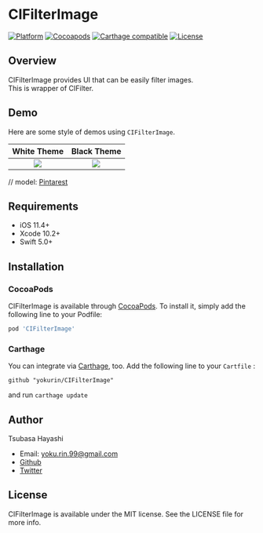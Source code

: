# CIFilterImage

[![Platform](http://img.shields.io/badge/platform-iOS-blue.svg?style=for-the-badge)](https://developer.apple.com/iphone/index.action)
[![Cocoapods](https://img.shields.io/badge/Cocoapods-compatible-brightgreen.svg?style=for-the-badge)](https://img.shields.io/badge/Cocoapods-compatible-brightgreen.svg)
[![Carthage compatible](https://img.shields.io/badge/Carthage-Compatible-brightgreen.svg?style=for-the-badge)](https://github.com/Carthage/Carthage)
[![License](http://img.shields.io/badge/license-MIT-lightgrey.svg?style=for-the-badge)](http://mit-license.org)

## Overview
CIFilterImage provides UI that can be easily filter images.  
This is wrapper of CIFilter.

## Demo
Here are some style of demos using `CIFilterImage`.

| White Theme | Black Theme |
|:---:|:---:|
| <img src="https://github.com/yokurin/CIFilterImage/blob/master/READMEResorces/white.gif"> | <img src="https://github.com/yokurin/CIFilterImage/blob/master/READMEResorces/black.gif"> |

// model: [Pintarest](https://www.pinterest.jp/pin/468304061251876816/)

## Requirements

- iOS 11.4+
- Xcode 10.2+
- Swift 5.0+

## Installation
### CocoaPods

CIFilterImage is available through [CocoaPods](https://cocoapods.org). To install
it, simply add the following line to your Podfile:

```ruby
pod 'CIFilterImage'
```

### Carthage

You can integrate via [Carthage](https://github.com/carthage/carthage), too.
Add the following line to your `Cartfile` :

```
github "yokurin/CIFilterImage"
```

and run `carthage update`

## Author

Tsubasa Hayashi
- Email: yoku.rin.99@gmail.com
- [Github](https://github.com/yokurin)
- [Twitter](https://twitter.com/_yokurin)

## License

CIFilterImage is available under the MIT license. See the LICENSE file for more info.

